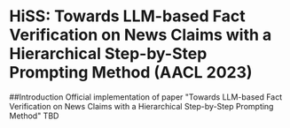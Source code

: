 # HiSS: Towards LLM-based Fact Verification on News Claims with a Hierarchical Step-by-Step Prompting Method (AACL 2023)
##Introduction
Official implementation of paper "Towards LLM-based Fact Verification on News Claims with a Hierarchical Step-by-Step Prompting Method"
TBD
